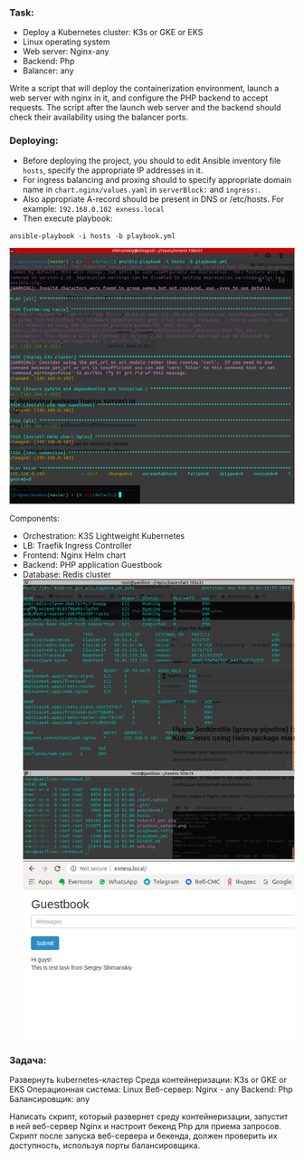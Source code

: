 ### Task:
- Deploy a Kubernetes cluster: K3s or GKE or EKS
- Linux operating system
- Web server: Nginx-any
- Backend: Php
- Balancer: any

Write a script that will deploy the containerization environment, launch a web server with nginx in it, and configure the PHP backend to accept requests. The script after the launch web server and the backend should check their availability using the balancer ports.

### Deploying:
- Before deploying the project, you should to edit Ansible inventory file `hosts`, specify the appropriate IP addresses in it.
- For ingress balancing and proxing should to specify appropriate domain name in `chart.nginx/values.yaml` in `serverBlock:` and `ingress:`.
- Also appropriate A-record should be present in DNS or /etc/hosts. For example: `192.168.0.102	exness.local`
- Then execute playbook:
```
ansible-playbook -i hosts -b playbook.yml
```
![](playbook_output.png)

Components:
- Orchestration: K3S Lightweight Kubernetes
- LB: Traefik Ingress Controller
- Frontend: Nginx Helm chart
- Backend: PHP application Guestbook
- Database: Redis cluster
![](kubectl_get.png)
![](web.png)

### Задача:
Развернуть kubernetes-кластер
Среда контейнеризации: K3s or GKE or EKS
Операционная система: Linux
Веб-сервер: Nginx - any
Backend: Php
Балансировщик: any

Написать скрипт, который развернет среду контейнеризации, запустит в ней веб-сервер Nginx и настроит бекенд Php для приема запросов. Скрипт после запуска веб-сервера и бекенда, должен проверить их доступность, используя порты балансировщика.
